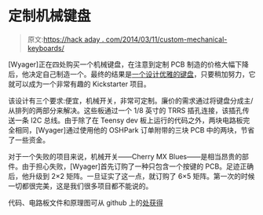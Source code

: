 # 定制机械键盘

> 原文:[https://hack aday . com/2014/03/11/custom-mechanical-keyboards/](https://hackaday.com/2014/03/11/custom-mechanical-keyboards/)

[Wyager]正在四处购买一个机械键盘，在注意到定制 PCB 制造的价格大幅下降后，他决定自己制造一个。最终的结果是[一个设计优雅的键盘](http://yager.io/keyboard/keyboard.html)，只要稍加努力，它就可以成为一个非常有趣的 Kickstarter 项目。

该设计有三个要求:便宜，机械开关，非常可定制。廉价的需求通过将键盘分成主/从排列的两部分来解决。这些板通过一个 1/8 英寸的 TRRS 插孔连接，该插孔传送一条 I2C 总线。由于除了在 Teensy dev 板上运行的代码之外，两块电路板完全相同，[Wyager]通过使用他的 OSHPark 订单附带的三块 PCB 中的两块，节省了一些资金。

对于一个失败的项目来说，机械开关——Cherry MX Blues——是相当昂贵的部件。由于担心失败，[Wyager]首先订购了一种只包含一个按键的 PCB。足迹正确后，他升级到 2×2 矩阵。一旦证实了这一点，就订购了 6×5 矩阵。第一次的时候一切都很完美，这是我们很多项目都不能说的。

代码、电路板文件和原理图可从 github 上的[处获得](https://github.com/wyager/micromechboard)